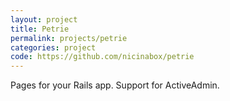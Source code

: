 ```yaml
---
layout: project
title: Petrie
permalink: projects/petrie
categories: project
code: https://github.com/nicinabox/petrie
---
```


Pages for your Rails app. Support for ActiveAdmin.
